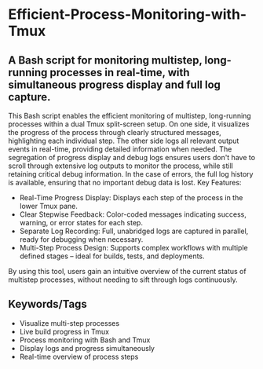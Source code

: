 # Efficient-Process-Monitoring-with-Tmux

## A Bash script for monitoring multistep, long-running processes in real-time, with simultaneous progress display and full log capture.

This Bash script enables the efficient monitoring of multistep, long-running processes within a dual Tmux split-screen
setup. On one side, it visualizes the progress of the process through clearly structured messages, highlighting each
individual step. The other side logs all relevant output events in real-time, providing detailed information when
needed. The segregation of progress display and debug logs ensures users don't have to scroll through extensive log
outputs to monitor the process, while still retaining critical debug information. In the case of errors, the full log
history is available, ensuring that no important debug data is lost.
Key Features:

* Real-Time Progress Display: Displays each step of the process in the lower Tmux pane.
* Clear Stepwise Feedback: Color-coded messages indicating success, warning, or error states for each step.
* Separate Log Recording: Full, unabridged logs are captured in parallel, ready for debugging when necessary.
* Multi-Step Process Design: Supports complex workflows with multiple defined stages – ideal for builds, tests, and
  deployments.

By using this tool, users gain an intuitive overview of the current status of multistep processes, without needing to
sift through logs continuously.

## Keywords/Tags

* Visualize multi-step processes
* Live build progress in Tmux
* Process monitoring with Bash and Tmux
* Display logs and progress simultaneously
* Real-time overview of process steps
